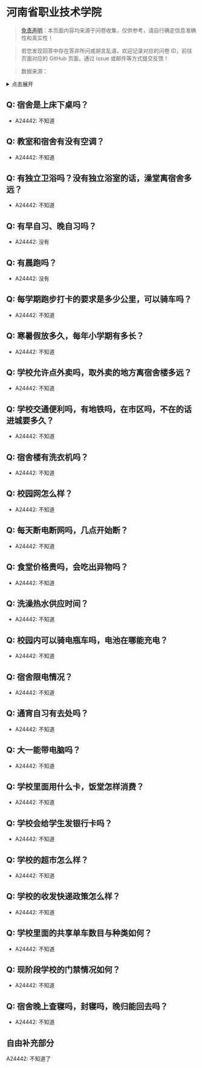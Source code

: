 # 河南省职业技术学院

> [免责声明](https://colleges.chat/#_3)：本页面内容均来源于问卷收集，仅供参考，请自行确定信息准确性和真实性！

> 若您发现回答中存在答非所问或胡言乱语，欢迎记录对应的问卷 ID，前往页面对应的 GitHub 页面，通过 issue 或邮件等方式提交反馈！

> 数据来源：

<details><summary>点击展开</summary>
<ul>
<li>A24442: 匿名 (2024 年 06 月)</li>
</ul>
</details>

## Q: 宿舍是上床下桌吗？

- A24442: 不知道

## Q: 教室和宿舍有没有空调？

- A24442: 不知道

## Q: 有独立卫浴吗？没有独立浴室的话，澡堂离宿舍多远？

- A24442: 不知道

## Q: 有早自习、晚自习吗？

- A24442: 没有

## Q: 有晨跑吗？

- A24442: 没有

## Q: 每学期跑步打卡的要求是多少公里，可以骑车吗？

- A24442: 不知道

## Q: 寒暑假放多久，每年小学期有多长？

- A24442: 不知道

## Q: 学校允许点外卖吗，取外卖的地方离宿舍楼多远？

- A24442: 不知道

## Q: 学校交通便利吗，有地铁吗，在市区吗，不在的话进城要多久？

- A24442: 不知道

## Q: 宿舍楼有洗衣机吗？

- A24442: 不知道

## Q: 校园网怎么样？

- A24442: 不知道

## Q: 每天断电断网吗，几点开始断？

- A24442: 不知道

## Q: 食堂价格贵吗，会吃出异物吗？

- A24442: 不知道

## Q: 洗澡热水供应时间？

- A24442: 不知道

## Q: 校园内可以骑电瓶车吗，电池在哪能充电？

- A24442: 不知道

## Q: 宿舍限电情况？

- A24442: 不知道

## Q: 通宵自习有去处吗？

- A24442: 不知道

## Q: 大一能带电脑吗？

- A24442: 不知道

## Q: 学校里面用什么卡，饭堂怎样消费？

- A24442: 不知道

## Q: 学校会给学生发银行卡吗？

- A24442: 不知道

## Q: 学校的超市怎么样？

- A24442: 不知道

## Q: 学校的收发快递政策怎么样？

- A24442: 不知道

## Q: 学校里面的共享单车数目与种类如何？

- A24442: 不知道

## Q: 现阶段学校的门禁情况如何？

- A24442: 不知道

## Q: 宿舍晚上查寝吗，封寝吗，晚归能回去吗？

- A24442: 不知道

## 自由补充部分

A24442: 不知道了